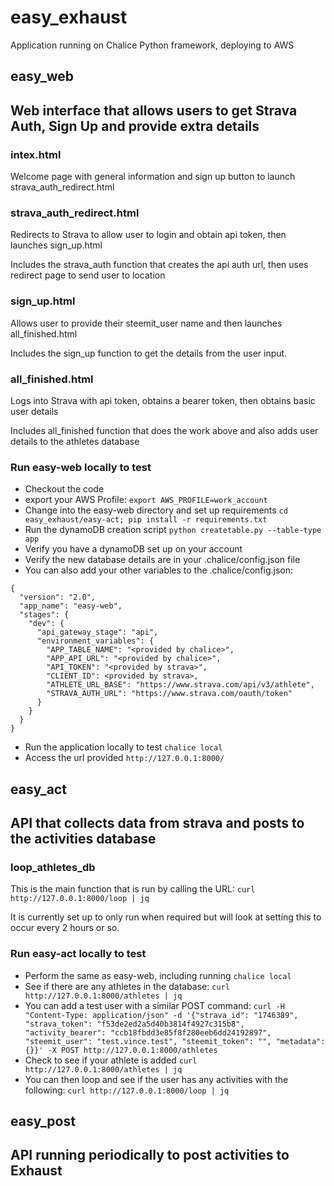 # easy_exhaust

Application running on Chalice Python framework, deploying to AWS

## easy_web
## Web interface that allows users to get Strava Auth, Sign Up and provide extra details

### intex.html 
Welcome page with general information and sign up button to launch strava_auth_redirect.html

### strava_auth_redirect.html
Redirects to Strava to allow user to login and obtain api token, then launches sign_up.html

Includes the strava_auth function that creates the api auth url, then uses redirect page to send user to location

### sign_up.html
Allows user to provide their steemit_user name and then launches all_finished.html

Includes the sign_up function to get the details from the user input. 

### all_finished.html
Logs into Strava with api token, obtains a bearer token, then obtains basic user details

Includes all_finished function that does the work above and also adds user details to the athletes database

### Run easy-web locally to test
- Checkout the code
- export your AWS Profile:
```export AWS_PROFILE=work_account```
- Change into the easy-web directory and set up requirements
```cd easy_exhaust/easy-act; pip install -r requirements.txt```
- Run the dynamoDB creation script
```python createtable.py --table-type app```
- Verify you have a dynamoDB set up on your account
- Verify the new database details are in your .chalice/config.json file
- You can also add your other variables to the .chalice/config.json:
```
{
  "version": "2.0",
  "app_name": "easy-web",
  "stages": {
    "dev": {
      "api_gateway_stage": "api",
      "environment_variables": {
        "APP_TABLE_NAME": "<provided by chalice>",
        "APP_API_URL": "<provided by chalice>",
        "API_TOKEN": "<provided by strava>",
        "CLIENT_ID": <provided by strava>,
        "ATHLETE_URL_BASE": "https://www.strava.com/api/v3/athlete",
        "STRAVA_AUTH_URL": "https://www.strava.com/oauth/token"
      }
    }
  }
}
```
- Run the application locally to test
```chalice local```
- Access the url provided
```http://127.0.0.1:8000/```


## easy_act
## API that collects data from strava and posts to the activities database

### loop_athletes_db
This is the main function that is run by calling the URL: ```curl http://127.0.0.1:8000/loop | jq```

It is currently set up to only run when required but will look at setting this to occur every 2 hours or so.

### Run easy-act locally to test
- Perform the same as easy-web, including running ```chalice local```
- See if there are any athletes in the database:
```curl http://127.0.0.1:8000/athletes | jq```
- You can add a test user with a similar POST command:
```curl -H "Content-Type: application/json" -d '{"strava_id": "1746389", "strava_token": "f53de2ed2a5d40b3814f4927c315b8", "activity_bearer": "ccb18fbdd3e85f8f280eeb6dd24192897", "steemit_user": "test.vince.test", "steemit_token": "", "metadata": {}}' -X POST http://127.0.0.1:8000/athletes ```
- Check to see if your athlete is added
```curl http://127.0.0.1:8000/athletes | jq```
- You can then loop and see if the user has any activities with the following:
```curl http://127.0.0.1:8000/loop | jq```


## easy_post
## API running periodically to post activities to Exhaust
